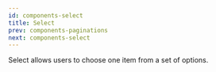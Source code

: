 ```yaml
---
id: components-select
title: Select
prev: components-paginations
next: components-select
---
```


<text-primary>

Select allows users to choose one item from a set of options.

</text-primary>
